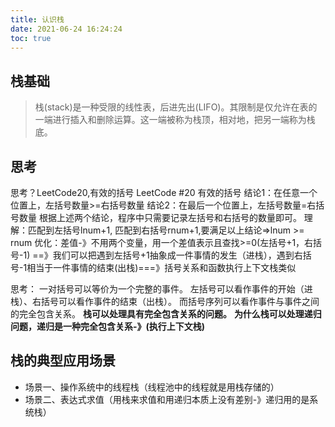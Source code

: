 ```yaml
---
title: 认识栈
date: 2021-06-24 16:24:24
toc: true
---
```


## 栈基础
>栈(stack)是一种受限的线性表，后进先出(LIFO)。其限制是仅允许在表的一端进行插入和删除运算。这一端被称为栈顶，相对地，把另一端称为栈底。

## 思考
思考？LeetCode20,有效的括号
LeetCode #20 有效的括号
结论1：在任意⼀个位置上，左括号数量>=右括号数量
结论2：在最后⼀个位置上，左括号数量=右括号数量
根据上述两个结论，程序中只需要记录左括号和右括号的数量即可。
理解：匹配到左括号lnum+1, 匹配到右括号rnum+1,要满足以上结论=>lnum >= rnum
优化：差值-》不用两个变量，用一个差值表示且查找>=0(左括号+1，右括号-1)
==》我们可以把遇到左括号+1抽象成一件事情的发生（进栈），遇到右括号-1相当于一件事情的结束(出栈)===》括号关系和函数执行上下文栈类似

思考：
⼀对括号可以等价为⼀个完整的事件。
左括号可以看作事件的开始（进栈）、右括号可以看作事件的结束（出栈）。
⽽括号序列可以看作事件与事件之间的完全包含关系。
**栈可以处理具有完全包含关系的问题。**
**为什么栈可以处理递归问题，递归是一种完全包含关系-》(执行上下文栈)**

## 栈的典型应用场景
* 场景一、操作系统中的线程栈（线程池中的线程就是用栈存储的）
* 场景二、表达式求值（用栈来求值和用递归本质上没有差别-》递归用的是系统栈）